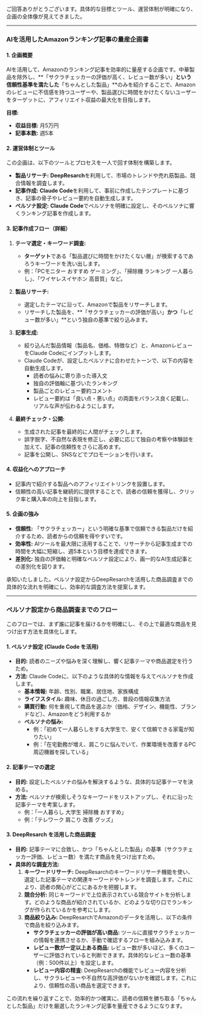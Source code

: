 ご回答ありがとうございます。具体的な目標とツール、運営体制が明確になり、企画の全体像が見えてきました。

---

### AIを活用したAmazonランキング記事の量産企画書

#### 1. 企画概要

AIを活用して、Amazonのランキング記事を効率的に量産する企画です。中華製品を除外し、**「サクラチェッカーの評価が高く、レビュー数が多い」**という信頼性基準を満たした**「ちゃんとした製品」**のみを紹介することで、Amazonのレビューに不信感を持つユーザーや、製品選びに時間をかけたくないユーザーをターゲットに、アフィリエイト収益の最大化を目指します。

**目標:**
* **収益目標:** 月5万円
* **記事本数:** 週5本

#### 2. 運営体制とツール

この企画は、以下のツールとプロセスを一人で回す体制を構築します。

* **製品リサーチ:** **DeepResarch**を利用して、市場のトレンドや売れ筋製品、競合情報を調査します。
* **記事作成:** **Claude Code**を利用して、事前に作成したテンプレートに基づき、記事の骨子やレビュー要約を自動生成します。
* **ペルソナ設定:** **Claude Code**でペルソナを明確に設定し、そのペルソナに響くランキング記事を作成します。

#### 3. 記事作成フロー（詳細）

1.  **テーマ選定・キーワード調査:**
    * **ターゲット**である「製品選びに時間をかけたくない層」が検索するであろうキーワードを洗い出します。
    * 例：「PCモニター おすすめ ゲーミング」、「掃除機 ランキング 一人暮らし」、「ワイヤレスイヤホン 高音質」など。

2.  **製品リサーチ:**
    * 選定したテーマに沿って、Amazonで製品をリサーチします。
    * リサーチした製品を、**「サクラチェッカーの評価が高い」**かつ**「レビュー数が多い」**という独自の基準で絞り込みます。

3.  **記事生成:**
    * 絞り込んだ製品情報（製品名、価格、特徴など）と、AmazonレビューをClaude Codeにインプットします。
    * Claude Codeが、設定したペルソナに合わせたトーンで、以下の内容を自動生成します。
        * 読者の悩みに寄り添った導入文
        * 独自の評価軸に基づいたランキング
        * 製品ごとのレビュー要約コメント
        * レビュー要約は「良い点・悪い点」の両面をバランス良く記載し、リアルな声が伝わるようにします。

4.  **最終チェック・公開:**
    * 生成された記事を最終的に人間がチェックします。
    * 誤字脱字、不自然な表現を修正し、必要に応じて独自の考察や体験談を加えて、記事の信頼性をさらに高めます。
    * 記事を公開し、SNSなどでプロモーションを行います。

#### 4. 収益化へのアプローチ

* 記事内で紹介する製品へのアフィリエイトリンクを設置します。
* 信頼性の高い記事を継続的に提供することで、読者の信頼を獲得し、クリック率と購入率の向上を目指します。

#### 5. 企画の強み

* **信頼性:** 「サクラチェッカー」という明確な基準で信頼できる製品だけを紹介するため、読者からの信頼を得やすいです。
* **効率性:** AIツールを最大限に活用することで、リサーチから記事生成までの時間を大幅に短縮し、週5本という目標を達成できます。
* **差別化:** 独自の評価軸と明確なペルソナ設定により、画一的なAI生成記事との差別化を図ります。

承知いたしました。ペルソナ設定からDeepResarchを活用した商品調査までの具体的な流れを明確にし、効率的な調査方法を提案します。

---

### ペルソナ設定から商品調査までのフロー

このフローでは、まず誰に記事を届けるかを明確にし、その上で最適な商品を見つけ出す方法を具体化します。

#### 1. ペルソナ設定 (Claude Code を活用)

* **目的:** 読者のニーズや悩みを深く理解し、響く記事テーマや商品選定を行うため。
* **方法:** Claude Codeに、以下のような具体的な情報を与えてペルソナを作成します。
    * **基本情報:** 年齢、性別、職業、居住地、家族構成
    * **ライフスタイル:** 趣味、休日の過ごし方、普段の情報収集方法
    * **購買行動:** 何を重視して商品を選ぶか（価格、デザイン、機能性、ブランドなど）、Amazonをどう利用するか
    * **ペルソナの悩み:**
        * 例：「初めて一人暮らしをする大学生で、安くて信頼できる家電が知りたい」
        * 例：「在宅勤務が増え、肩こりに悩んでいて、作業環境を改善するPC周辺機器を探している」

#### 2. 記事テーマの選定

* **目的:** 設定したペルソナの悩みを解決するような、具体的な記事テーマを決める。
* **方法:** ペルソナが検索しそうなキーワードをリストアップし、それに沿った記事テーマを考案します。
    * 例：「一人暮らし 大学生 掃除機 おすすめ」
    * 例：「テレワーク 肩こり 改善 グッズ」

#### 3. DeepResarch を活用した商品調査

* **目的:** 記事テーマに合致し、かつ「ちゃんとした製品」の基準（サクラチェッカー評価、レビュー数）を満たす商品を見つけ出すため。
* **具体的な調査方法:**
    1.  **キーワードリサーチ:** DeepResarchのキーワードリサーチ機能を使い、選定した記事テーマの関連キーワードやトレンドを調査します。これにより、読者の関心がどこにあるかを把握します。
    2.  **競合分析:** 同じキーワードで上位表示されている競合サイトを分析します。どのような商品が紹介されているか、どのような切り口でランキングが作られているかを参考にします。
    3.  **商品絞り込み:** DeepResarchでAmazonのデータを活用し、以下の条件で商品を絞り込みます。
        * **サクラチェッカーの評価が高い商品:** ツールに直接サクラチェッカーの情報を連携させるか、手動で確認するフローを組み込みます。
        * **レビュー数が一定以上ある商品:** レビュー数が多いほど、多くのユーザーに評価されていると判断できます。具体的なレビュー数の基準（例：500件以上）を設定します。
        * **レビュー内容の精査:** DeepResarchの機能でレビュー内容を分析し、サクラレビューや不自然な高評価がないかを確認します。これにより、信頼性の高い商品を選定できます。

この流れを繰り返すことで、効率的かつ確実に、読者の信頼を勝ち取る「ちゃんとした製品」だけを厳選したランキング記事を量産できるようになります。